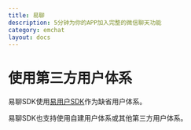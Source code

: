 ```yaml
---
title: 易聊
description: 5分钟为你的APP加入完整的微信聊天功能
category: emchat
layout: docs
---
```


# 使用第三方用户体系
易聊SDK使用[易用户SDK](#{site.base_url}/docs/emuser/whatisemuser.html)作为缺省用户体系。

易聊SDK也支持使用自建用户体系或其他第三方用户体系。




